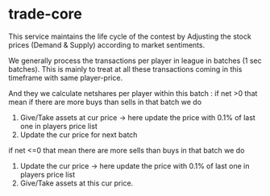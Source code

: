 # trade-core
This service maintains the life cycle of the contest by Adjusting the stock prices (Demand &amp; Supply) according to market sentiments.

We generally process the transactions per player in league in batches (1 sec batches). This is mainly to treat at all these transactions coming in this timeframe with same player-price. 

And they we calculate netshares per player within this batch : 
if net >0 that mean if there are more buys than sells in that batch we do 

1. Give/Take assets at cur price -> here update the price with 0.1% of last one in players price list
2. Update the cur price for next batch

if net <=0 that mean there are more sells than buys in that batch we do 

1. Update the cur price  -> here update the price with 0.1% of last one in players price list
2. Give/Take assets at this cur price.





